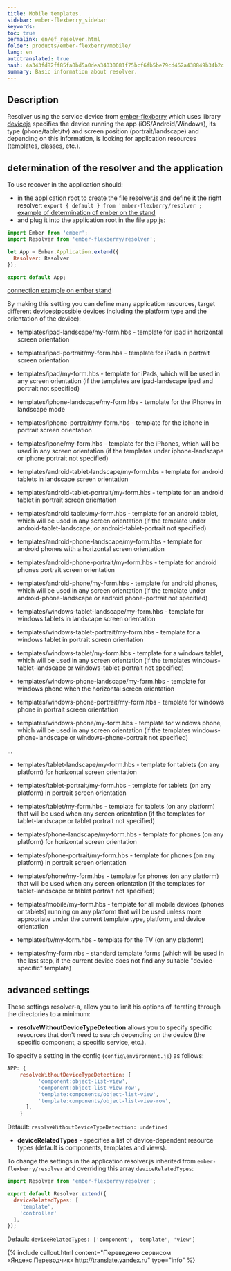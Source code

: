 ```yaml
--- 
title: Mobile templates. 
sidebar: ember-flexberry_sidebar 
keywords: 
toc: true 
permalink: en/ef_resolver.html 
folder: products/ember-flexberry/mobile/ 
lang: en 
autotranslated: true 
hash: 4a343fd82ff85fa0bd5a0dea34030081f75bcf6fb5be79cd462a438849b34b2c 
summary: Basic information about resolver. 
--- 
```


## Description 

Resolver using the service device from [ember-flexberry](https://github.com/Flexberry/ember-flexberry/blob/master/addon/services/device.js) which uses library [devicejs](https://github.com/matthewhudson/device.js) specifies the device 
running the app (iOS/Android/Windows), its type (phone/tablet/tv) and screen position (portrait/landscape) and depending on this information, is looking for application resources (templates, classes, etc.). 

## determination of the resolver and the application 

To use recover in the application should: 

* in the application root to create the file resolver.js and define it the right resolver: `export { default } from 'ember-flexberry/resolver ;` [example of determination of ember on the stand](https://github.com/Flexberry/ember-flexberry/blob/master/tests/dummy/app/resolver.js) 
* and plug it into the application root in the file app.js: 

```js
import Ember from 'ember';
import Resolver from 'ember-flexberry/resolver';

let App = Ember.Application.extend({
  Resolver: Resolver
});

export default App;
``` 

[connection example on ember stand](https://github.com/Flexberry/ember-flexberry/blob/master/tests/dummy/app/app.js#L13) 

By making this setting you can define many application resources, target different devices(possible devices including the platform type and the orientation of the device): 

* templates/ipad-landscape/my-form.hbs - template for ipad in horizontal screen orientation 
* templates/ipad-portrait/my-form.hbs - template for iPads in portrait screen orientation 
* templates/ipad/my-form.hbs - template for iPads, which will be used in any screen orientation (if the templates are ipad-landscape ipad and portrait not specified) 

* templates/iphone-landscape/my-form.hbs - template for the iPhones in landscape mode 
* templates/iphone-portrait/my-form.hbs - template for the iphone in portrait screen orientation 
* templates/ipone/my-form.hbs - template for the iPhones, which will be used in any screen orientation (if the templates under iphone-landscape or iphone portrait not specified) 

* templates/android-tablet-landscape/my-form.hbs - template for android tablets in landscape screen orientation 
* templates/android-tablet-portrait/my-form.hbs - template for an android tablet in portrait screen orientation 
* templates/android tablet/my-form.hbs - template for an android tablet, which will be used in any screen orientation (if the template under android-tablet-landscape, or android-tablet-portrait not specified) 

* templates/android-phone-landscape/my-form.hbs - template for android phones with a horizontal screen orientation 
* templates/android-phone-portrait/my-form.hbs - template for android phones portrait screen orientation 
* templates/android-phone/my-form.hbs - template for android phones, which will be used in any screen orientation (if the template under android-phone-landscape or android phone-portrait not specified) 

* templates/windows-tablet-landscape/my-form.hbs - template for windows tablets in landscape screen orientation 
* templates/windows-tablet-portrait/my-form.hbs - template for a windows tablet in portrait screen orientation 
* templates/windows-tablet/my-form.hbs - template for a windows tablet, which will be used in any screen orientation (if the templates windows-tablet-landscape or windows-tablet-portrait not specified) 

* templates/windows-phone-landscape/my-form.hbs - template for windows phone when the horizontal screen orientation 
* templates/windows-phone-portrait/my-form.hbs - template for windows phone in portrait screen orientation 
* templates/windows-phone/my-form.hbs - template for windows phone, which will be used in any screen orientation (if the templates windows-phone-landscape or windows-phone-portrait not specified) 

... 

* templates/tablet-landscape/my-form.hbs - template for tablets (on any platform) for horizontal screen orientation 
* templates/tablet-portrait/my-form.hbs - template for tablets (on any platform) in portrait screen orientation 
* templates/tablet/my-form.hbs - template for tablets (on any platform) that will be used when any screen orientation (if the templates for tablet-landscape or tablet portrait not specified) 

* templates/phone-landscape/my-form.hbs - template for phones (on any platform) for horizontal screen orientation 
* templates/phone-portrait/my-form.hbs - template for phones (on any platform) in portrait screen orientation 
* templates/phone/my-form.hbs - template for phones (on any platform) that will be used when any screen orientation (if the templates for tablet-landscape or tablet portrait not specified) 

* templates/mobile/my-form.hbs - template for all mobile devices (phones or tablets) running on any platform that will be used unless more appropriate under the current template type, platform, and device orientation 

* templates/tv/my-form.hbs - template for the TV (on any platform) 

* templates/my-form.nbs - standard template forms (which will be used in the last step, if the current device does not find any suitable "device-specific" template) 

## advanced settings 

These settings resolver-a, allow you to limit his options of iterating through the directories to a minimum: 

* **resolveWithoutDeviceTypeDetection** allows you to specify specific resources that don't need to search depending on the device (the specific component, a specific service, etc.). 

To specify a setting in the config (`config\environment.js`) as follows: 

```js
APP: {
    resolveWithoutDeviceTypeDetection: [
          'component:object-list-view',
          'component:object-list-view-row',
          'template:components/object-list-view',
          'template:components/object-list-view-row',
      ],
    }
``` 

Default: `resolveWithoutDeviceTypeDetection: undefined` 

* **deviceRelatedTypes** - specifies a list of device-dependent resource types (default is components, templates and views). 

To change the settings in the application resolver.js inherited from `ember-flexberry/resolver` and overriding this array `deviceRelatedTypes`: 

```js
import Resolver from 'ember-flexberry/resolver';

export default Resolver.extend({
  deviceRelatedTypes: [
    'template',
    'controller'
  ],
});
``` 

Default: `deviceRelatedTypes: ['component', 'template', 'view']` 



{% include callout.html content="Переведено сервисом «Яндекс.Переводчик» <http://translate.yandex.ru>" type="info" %}